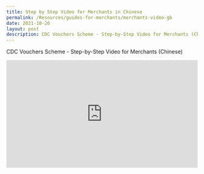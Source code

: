 ```yaml
---
title: Step by Step Video for Merchants in Chinese
permalink: /Resources/guides-for-merchants/merchants-video-gb
date: 2021-10-26
layout: post
description: CDC Vouchers Scheme - Step-by-Step Video for Merchants (Chinese)
---
```


CDC Vouchers Scheme - Step-by-Step Video for Merchants (Chinese)


<style>
 .youtubecontainer {
    position: relative;
    width: 100%;
    height: 0;
    padding-bottom: 56.25%;
}
.youtubevideo {
    position: absolute;
    top: 0;
    left: 0;
    width: 100%;
    height: 100%;
}
</style>

<div class="youtubecontainer">
<iframe class="youtubevideo" src="https://www.youtube.com/embed/2l6hem1eMps" title="YouTube video player" frameborder="0" allow="accelerometer; autoplay; clipboard-write; encrypted-media; gyroscope; picture-in-picture" allowfullscreen></iframe>
</div>